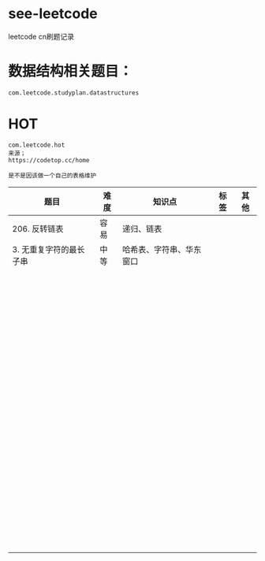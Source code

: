 # see-leetcode
leetcode cn刷题记录

# 数据结构相关题目：

```
com.leetcode.studyplan.datastructures
```



# HOT

```
com.leetcode.hot
来源；
https://codetop.cc/home

是不是因该做一个自己的表格维护
```

| 题目                    | 难度 | 知识点                   | 标签 | 其他 |
| ----------------------- | ---- | ------------------------ | ---- | ---- |
| 206. 反转链表           | 容易 | 递归、链表               |      |      |
| 3. 无重复字符的最长子串 | 中等 | 哈希表、字符串、华东窗口 |      |      |
|                         |      |                          |      |      |
|                         |      |                          |      |      |
|                         |      |                          |      |      |
|                         |      |                          |      |      |
|                         |      |                          |      |      |
|                         |      |                          |      |      |
|                         |      |                          |      |      |
|                         |      |                          |      |      |
|                         |      |                          |      |      |
|                         |      |                          |      |      |
|                         |      |                          |      |      |
|                         |      |                          |      |      |
|                         |      |                          |      |      |
|                         |      |                          |      |      |
|                         |      |                          |      |      |
|                         |      |                          |      |      |
|                         |      |                          |      |      |
|                         |      |                          |      |      |
|                         |      |                          |      |      |
|                         |      |                          |      |      |
|                         |      |                          |      |      |
|                         |      |                          |      |      |
|                         |      |                          |      |      |
|                         |      |                          |      |      |
|                         |      |                          |      |      |
|                         |      |                          |      |      |
|                         |      |                          |      |      |
|                         |      |                          |      |      |
|                         |      |                          |      |      |
|                         |      |                          |      |      |
|                         |      |                          |      |      |
|                         |      |                          |      |      |
|                         |      |                          |      |      |
|                         |      |                          |      |      |
|                         |      |                          |      |      |
|                         |      |                          |      |      |
|                         |      |                          |      |      |
|                         |      |                          |      |      |
|                         |      |                          |      |      |
|                         |      |                          |      |      |
|                         |      |                          |      |      |
|                         |      |                          |      |      |
|                         |      |                          |      |      |
|                         |      |                          |      |      |
|                         |      |                          |      |      |
|                         |      |                          |      |      |
|                         |      |                          |      |      |
|                         |      |                          |      |      |
|                         |      |                          |      |      |
|                         |      |                          |      |      |
|                         |      |                          |      |      |
|                         |      |                          |      |      |
|                         |      |                          |      |      |
|                         |      |                          |      |      |
|                         |      |                          |      |      |
|                         |      |                          |      |      |
|                         |      |                          |      |      |
|                         |      |                          |      |      |
|                         |      |                          |      |      |
|                         |      |                          |      |      |
|                         |      |                          |      |      |
|                         |      |                          |      |      |
|                         |      |                          |      |      |
|                         |      |                          |      |      |
|                         |      |                          |      |      |
|                         |      |                          |      |      |
|                         |      |                          |      |      |
|                         |      |                          |      |      |
|                         |      |                          |      |      |
|                         |      |                          |      |      |
|                         |      |                          |      |      |
|                         |      |                          |      |      |
|                         |      |                          |      |      |
|                         |      |                          |      |      |
|                         |      |                          |      |      |
|                         |      |                          |      |      |
|                         |      |                          |      |      |
|                         |      |                          |      |      |
|                         |      |                          |      |      |
|                         |      |                          |      |      |
|                         |      |                          |      |      |
|                         |      |                          |      |      |
|                         |      |                          |      |      |
|                         |      |                          |      |      |
|                         |      |                          |      |      |
|                         |      |                          |      |      |
|                         |      |                          |      |      |
|                         |      |                          |      |      |
|                         |      |                          |      |      |
|                         |      |                          |      |      |
|                         |      |                          |      |      |
|                         |      |                          |      |      |
|                         |      |                          |      |      |
|                         |      |                          |      |      |
|                         |      |                          |      |      |
|                         |      |                          |      |      |


